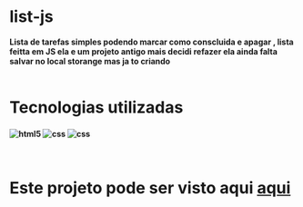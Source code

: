 # list-js

<b>Lista de tarefas simples podendo marcar como conscluida e apagar , lista feitta em JS ela e um projeto antigo mais decidi refazer ela ainda falta salvar no local storange mas ja to criando <b>
<br><br>

<h1>Tecnologias utilizadas</h1>

<img align="center" alt="html5" src="https://img.shields.io/badge/HTML5-E34F26?style=for-the-badge&logo=html5&logoColor=white"> <img align="center" alt="css" src="https://img.shields.io/badge/CSS3-1572B6?style=for-the-badge&logo=css3&logoColor=white"/> <img align="center" alt="css" src="https://img.shields.io/badge/JavaScript-F7DF1E?style=for-the-badge&logo=javascript&logoColor=black"/>
 
<br>

<h1>Este projeto pode ser visto aqui  <a href='https://luizh3nr1que.github.io/list-js/'>aqui</a></h1>


